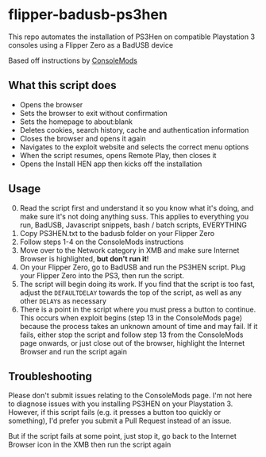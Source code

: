 # flipper-badusb-ps3hen
This repo automates the installation of PS3Hen on compatible Playstation 3 consoles using a Flipper Zero as a BadUSB device

Based off instructions by [ConsoleMods](https://consolemods.org/wiki/PS3:PS3HEN)

## What this script does

* Opens the browser
* Sets the browser to exit without confirmation
* Sets the homepage to about:blank
* Deletes cookies, search history, cache and authentication information
* Closes the browser and opens it again
* Navigates to the exploit website and selects the correct menu options
* When the script resumes, opens Remote Play, then closes it
* Opens the Install HEN app then kicks off the installation

## Usage

0. Read the script first and understand it so you know what it's doing, and make sure it's not doing anything suss. This applies to everything you run, BadUSB, Javascript snippets, bash / batch scripts, EVERYTHING
1. Copy PS3HEN.txt to the badusb folder on your Flipper Zero
2. Follow steps 1-4 on the ConsoleMods instructions
3. Move over to the Network category in XMB and make sure Internet Browser is highlighted, **but don't run it**!
4. On your Flipper Zero, go to BadUSB and run the PS3HEN script. Plug your Flipper Zero into the PS3, then run the script.
5. The script will begin doing its work. If you find that the script is too fast, adjust the `DEFAULTDELAY` towards the top of the script, as well as any other `DELAY`s as necessary
6. There is a point in the script where you must press a button to continue. This occurs when exploit begins (step 13 in the ConsoleMods page) because the process takes an unknown amount of time and may fail. If it fails, either stop the script and follow step 13 from the ConsoleMods page onwards, or just close out of the browser, highlight the Internet Browser and run the script again

## Troubleshooting

Please don't submit issues relating to the ConsoleMods page. I'm not here to diagnose issues with you installing PS3HEN on your Playstation 3. However, if this script fails (e.g. it presses a button too quickly or something), I'd prefer you submit a Pull Request instead of an issue.

But if the script fails at some point, just stop it, go back to the Internet Browser icon in the XMB then run the script again
